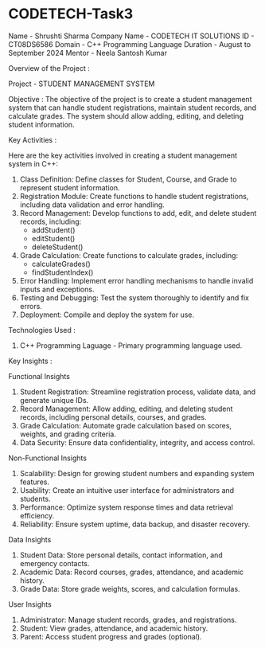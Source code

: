 # CODETECH-Task3

Name - Shrushti Sharma 
Company Name - CODETECH IT SOLUTIONS 
ID - CT08DS6586
Domain - C++ Programming Language 
Duration - August to September 2024
Mentor - Neela Santosh Kumar

Overview of the Project :

Project - STUDENT MANAGEMENT SYSTEM

Objective :
The objective of the project is to create a student management system 
that can handle student registrations, maintain student records, and calculate grades. 
The system should allow adding, editing, and deleting student information.

Key Activities :

Here are the key activities involved in creating a student management system in C++:

1. Class Definition: Define classes for Student, Course, and Grade to represent student information.
2. Registration Module: Create functions to handle student registrations, including data validation and error handling.
3. Record Management: Develop functions to add, edit, and delete student records, including:
    - addStudent()
    - editStudent()
    - deleteStudent()
4. Grade Calculation: Create functions to calculate grades, including:
    - calculateGrades()
    - findStudentIndex()
5. Error Handling: Implement error handling mechanisms to handle invalid inputs and exceptions.
6. Testing and Debugging: Test the system thoroughly to identify and fix errors.
7. Deployment: Compile and deploy the system for use.

Technologies Used :

1. C++ Programming Laguage - Primary programming language used.

Key Insights :

Functional Insights

1. Student Registration: Streamline registration process, validate data, and generate unique IDs.
2. Record Management: Allow adding, editing, and deleting student records, including personal details, courses, and grades.
3. Grade Calculation: Automate grade calculation based on scores, weights, and grading criteria.
4. Data Security: Ensure data confidentiality, integrity, and access control.

Non-Functional Insights

1. Scalability: Design for growing student numbers and expanding system features.
2. Usability: Create an intuitive user interface for administrators and students.
3. Performance: Optimize system response times and data retrieval efficiency.
4. Reliability: Ensure system uptime, data backup, and disaster recovery.

Data Insights

1. Student Data: Store personal details, contact information, and emergency contacts.
2. Academic Data: Record courses, grades, attendance, and academic history.
3. Grade Data: Store grade weights, scores, and calculation formulas.

User Insights

1. Administrator: Manage student records, grades, and registrations.
2. Student: View grades, attendance, and academic history.
3. Parent: Access student progress and grades (optional).

